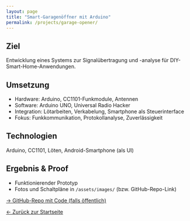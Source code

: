 ```yaml
---
layout: page
title: "Smart-Garagenöffner mit Arduino"
permalink: /projects/garage-opener/
---
```



## Ziel
Entwicklung eines Systems zur Signalübertragung und -analyse für DIY-Smart-Home-Anwendungen.


## Umsetzung
- Hardware: Arduino, CC1101-Funkmodule, Antennen
- Software: Arduino UNO, Universal Radio Hacker
- Integration: Lötarbeiten, Verkabelung, Smartphone als Steuerinterface
- Fokus: Funkkommunikation, Protokollanalyse, Zuverlässigkeit


## Technologien
Arduino, CC1101, Löten, Android-Smartphone (als UI)


## Ergebnis & Proof
- Funktionierender Prototyp
- Fotos und Schaltpläne in `/assets/images/` (bzw. GitHub-Repo-Link)


[→ GitHub-Repo mit Code (falls öffentlich)](https://github.com/USERNAME/garage-opener)


[← Zurück zur Startseite](/)
